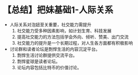 # 【总结】把妹基础1-人际关系

-   人际关系对泡妞至关重要，社交能力需提升
    1.  社交能力受多种因素影响，如计划生育、科技发展
    2.  提高社交能力的方法包括学会外向、倾听、赞美、出门交流
    3.  社交能力的提升是一个长期过程，对人生各方面都有积极影响
-   讨论群和读者论坛是剽悍生活的内容沉淀平台。
    1.  剽悍生活讨论群提供交流平台。
    2.  剽悍星球是读者论坛。
    3.  论坛内容包括比特币的价值讨论。